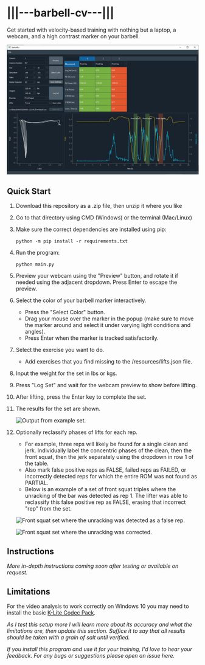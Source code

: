 # |||---barbell-cv---|||

Get started with velocity-based training with nothing but a laptop, a webcam,
and a high contrast marker on your barbell.

![Power snatch logged in barbellcv.](docs/front_squat_failed.png)

## Quick Start

1. Download this repository as a .zip file, then unzip it where you like
2. Go to that directory using CMD (Windows) or the terminal (Mac/Linux)
3. Make sure the correct dependencies are installed using pip:
    ```
    python -m pip install -r requirements.txt
   ```
4. Run the program:
    ```
    python main.py
    ```
5. Preview your webcam using the "Preview" button, and rotate it if needed using the adjacent dropdown.
Press Enter to escape the preview.
6. Select the color of your barbell marker interactively.
    - Press the "Select Color" button.
    - Drag your mouse over the marker in the popup (make sure to move the marker around and select it
    under varying light conditions and angles).
    - Press Enter when the marker is tracked satisfactorily.
7. Select the exercise you want to do.
    - Add exercises that you find missing to the /resources/lifts.json file.
8. Input the weight for the set in lbs or kgs.
9. Press "Log Set" and wait for the webcam preview to show before lifting.
10. After lifting, press the Enter key to complete the set.
11. The results for the set are shown.

    ![Output from example set.](docs/failure_criteria.png)

12. Optionally reclassify phases of lifts for each rep.
    - For example, three reps will likely be found for a single clean and jerk. Individually label the
    concentric phases of the clean, then the front squat, then the jerk separately using the dropdown
    in row 1 of the table.
    - Also mark false positive reps as FALSE, failed reps as FAILED, or incorrectly detected reps for
    which the entire ROM was not found as PARTIAL.
    - Below is an example of a set of front squat triples where the unracking of the bar was detected
    as rep 1. The lifter was able to reclassify this false positive rep as FALSE, erasing that incorrect
    "rep" from the set.
     
    ![Front squat set where the unracking was detected as a false rep.](docs/front_squat_false_rep.png)
    
    ![Front squat set where the unracking was corrected.](docs/front_squat_corrected.png)

## Instructions
*More in-depth instructions coming soon after testing or available on request.*

## Limitations
For the video analysis to work correctly on Windows 10 you may need to install the basic
[K-Lite Codec Pack](https://codecguide.com/download_kl.htm).

*As I test this setup more I will learn more about its accuracy and what the limitations are, then update
this section. Suffice it to say that all results should be taken with a grain of salt until verified.*

*If you install this program and use it for your training, I'd love to hear your feedback. For any
bugs or suggestions please open an issue here.*
